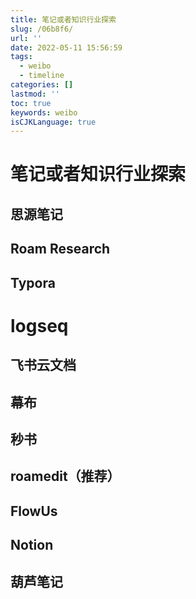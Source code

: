 ```yaml
---
title: 笔记或者知识行业探索
slug: /06b8f6/
url: ''
date: 2022-05-11 15:56:59
tags:
  - weibo
  - timeline
categories: []
lastmod: ''
toc: true
keywords: weibo
isCJKLanguage: true
---
```

# 笔记或者知识行业探索

## 思源笔记

## Roam Research

## Typora

# logseq

## 飞书云文档

## 幕布

## 秒书

## roamedit（推荐）

## FlowUs

## Notion

## 葫芦笔记